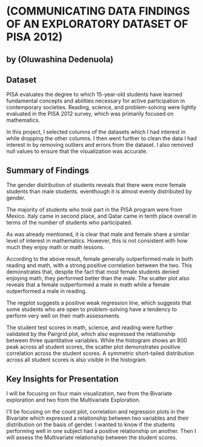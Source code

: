 # (COMMUNICATING DATA FINDINGS OF AN EXPLORATORY DATASET OF PISA 2012)
## by (Oluwashina Dedenuola)

## Dataset

PISA evaluates the degree to which 15-year-old students have learned fundamental concepts and abilities necessary for active participation in contemporary societies. Reading, science, and problem-solving were lightly evaluated in the PISA 2012 survey, which was primarily focused on mathematics.

In this project, I selected columns of the datasets which I had interest in while dropping the other columns. I then went further to clean the data I had interest in by removing outliers and errors from the dataset. I also removed null values to ensure that the visualization was accurate.

## Summary of Findings

The gender distribution of students reveals that there were more female students than male students. eventhough it is almost evenly distributed by gender.

The majority of students who took part in the PISA program were from Mexico. Italy came in second place, and Qatar came in tenth place overall in terms of the number of students who participated.

As was already mentioned, it is clear that male and female share a similar level of interest in mathematics. However, this is not consistent with how much they enjoy math or math lessons.

According to the above result, female generally outperformed male in both reading and math, with a strong positive correlation between the two. This demonstrates that, despite the fact that most female students denied enjoying math, they performed better than the male. The scatter plot also reveals that a female outperformed a male in math while a female outperformed a male in reading.

The regplot suggests a positive weak regression line, which suggests that some students who are open to problem-solving have a tendency to perform very well on their math assessments.

The student test scores in math, science, and reading were further validated by the Pairgrid plot, which also expressed the relationship between three quantitative variables. While the histogram shows an 800 peak across all student scores, the scatter plot demonstrates positive correlation across the student scores. A symmetric short-tailed distribution across all student scores is also visible in the histogram.


## Key Insights for Presentation

I will be focusing on four main visualization, two from the Bivariate exploration and two from the Multivariate Exploration. 

I'll be focusing on the count plot, correlation and regression plots in the Bivariate which expressed a relationship between two variables and their distribution on the basis of gender. I wanted to know if the students performing well in one subject had a positive relationship on another. Then I will assess the Multivariate relationship between the student scores.



